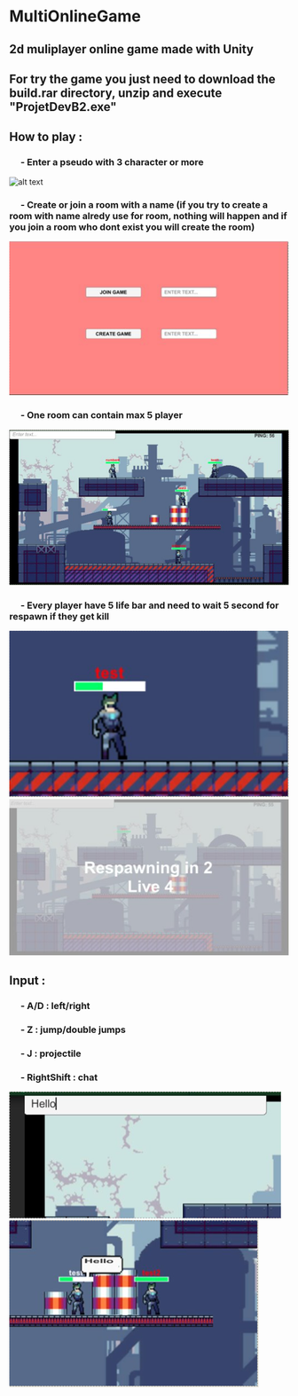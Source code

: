 # MultiOnlineGame
## 2d muliplayer online game made with Unity

## For try the game you just need to download the build.rar directory, unzip and execute "ProjetDevB2.exe"

## How to play : 
### &emsp; - Enter a pseudo with 3 character or more
![alt text]([https://github.com/ErikDRen/MultiOnlineGame/blob/main/forReadme/img/Pseudo_1.PNG][(https://github.com/ErikDRen/MultiOnlineGame/blob/main/forReadme/img/Pseudo_2.PNG)])

### &emsp; - Create or join a room with a name (if you try to create a room with name alredy use for room, nothing will happen and if you join a room who dont exist you will create the room)
![alt text](https://github.com/ErikDRen/MultiOnlineGame/blob/main/forReadme/img/Create_Join.PNG)

### &emsp; - One room can contain max 5 player
![alt text](https://github.com/ErikDRen/MultiOnlineGame/blob/main/forReadme/img/Max_Player.PNG)

### &emsp; - Every player have 5 life bar and need to wait 5 second for respawn if they get kill 
![alt text](https://github.com/ErikDRen/MultiOnlineGame/blob/main/forReadme/img/Life_bar.PNG)
![alt text](https://github.com/ErikDRen/MultiOnlineGame/blob/main/forReadme/img/Respawn.PNG)

## Input :
### &emsp; - A/D : left/right
### &emsp; - Z : jump/double jumps
### &emsp; - J : projectile
### &emsp; - RightShift : chat
![alt text](https://github.com/ErikDRen/MultiOnlineGame/blob/main/forReadme/img/Chat_1.PNG)
<br>
![alt text](https://github.com/ErikDRen/MultiOnlineGame/blob/main/forReadme/img/Chat_2.PNG)
